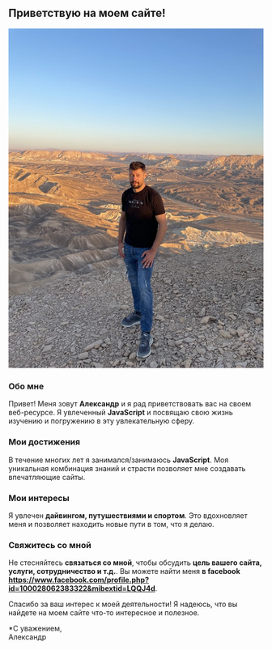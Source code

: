 ## Приветствую на моем сайте!

![Мое фото](https://github.com/Aleator2023/MyPage/blob/main/MeInDesert.jpg)

### **Обо мне**

Привет! Меня зовут **Александр** и я рад приветствовать вас на своем веб-ресурсе. Я увлеченный **JavaScript** и посвящаю свою жизнь изучению и погружению в эту увлекательную сферу.

### **Мои достижения**

В течение многих лет я занимался/занимаюсь **JavaScript**. Моя уникальная комбинация знаний и страсти позволяет мне создавать впечатляющие сайты.

### **Мои интересы**

Я увлечен **дайвингом, путушествиями и спортом**. Это вдохновляет меня и позволяет находить новые пути в том, что я делаю.

### **Свяжитесь со мной**

Не стесняйтесь **связаться со мной**, чтобы обсудить **цель вашего сайта, услуги, сотрудничество и т.д.**. Вы можете найти меня **в facebook https://www.facebook.com/profile.php?id=100028062383322&mibextid=LQQJ4d**.

Спасибо за ваш интерес к моей деятельности! Я надеюсь, что вы найдете на моем сайте что-то интересное и полезное.

*С уважением,  
Александр
